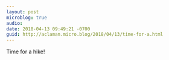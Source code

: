 ```yaml
---
layout: post
microblog: true
audio: 
date: 2018-04-13 09:49:21 -0700
guid: http://aclaman.micro.blog/2018/04/13/time-for-a.html
---
```

Time for a hike!
